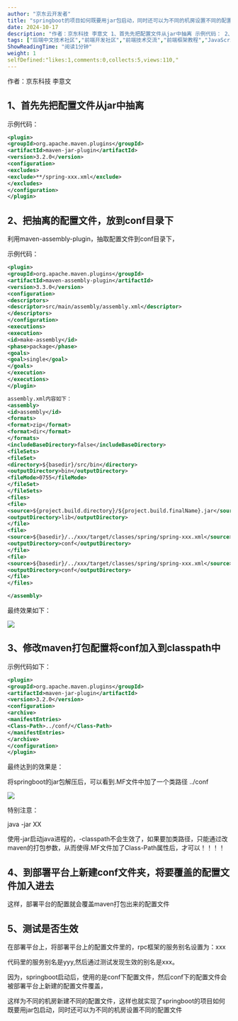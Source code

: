 ```yaml
---
author: "京东云开发者"
title: "springboot的项目如何既要用jar包启动，同时还可以为不同的机房设置不同的配置文件"
date: 2024-10-17
description: "作者：京东科技 李意文 1、首先先把配置文件从jar中抽离 示例代码： 2、把抽离的配置文件，放到conf目录下 利用maven-assembly-plugin，抽取配置文件到conf目录下， 示例代"
tags: ["后端中文技术社区","前端开发社区","前端技术交流","前端框架教程","JavaScript 学习资源","CSS 技巧与最佳实践","HTML5 最新动态","前端工程师职业发展","开源前端项目","前端技术趋势"]
ShowReadingTime: "阅读1分钟"
weight: 1
selfDefined:"likes:1,comments:0,collects:5,views:110,"
---
```

作者：京东科技 李意文

1、首先先把配置文件从jar中抽离
-----------------

示例代码：

```xml
<plugin>
<groupId>org.apache.maven.plugins</groupId>
<artifactId>maven-jar-plugin</artifactId>
<version>3.2.0</version>
<configuration>
<excludes>
<exclude>**/spring-xxx.xml</exclude>
</excludes>
</configuration>
</plugin>
```

2、把抽离的配置文件，放到conf目录下
--------------------

利用maven-assembly-plugin，抽取配置文件到conf目录下，

示例代码：

```xml
<plugin>
<groupId>org.apache.maven.plugins</groupId>
<artifactId>maven-assembly-plugin</artifactId>
<version>3.3.0</version>
<configuration>
<descriptors>
<descriptor>src/main/assembly/assembly.xml</descriptor>
</descriptors>
</configuration>
<executions>
<execution>
<id>make-assembly</id>
<phase>package</phase>
<goals>
<goal>single</goal>
</goals>
</execution>
</executions>
</plugin>
```

```xml
assembly.xml内容如下：
<assembly>
<id>assembly</id>
<formats>
<format>zip</format>
<format>dir</format>
</formats>
<includeBaseDirectory>false</includeBaseDirectory>
<fileSets>
<fileSet>
<directory>${basedir}/src/bin</directory>
<outputDirectory>bin</outputDirectory>
<fileMode>0755</fileMode>
</fileSet>
</fileSets>
<files>
<file>
<source>${project.build.directory}/${project.build.finalName}.jar</source>
<outputDirectory>lib</outputDirectory>
</file>
<file>
<source>${basedir}/../xxx/target/classes/spring/spring-xxx.xml</source>
<outputDirectory>conf</outputDirectory>
</file>
<file>
<source>${basedir}/../xxx/target/classes/spring/spring-xxx.xml</source>
<outputDirectory>conf</outputDirectory>
</file>
</files>

</assembly>
```

最终效果如下：

![](/images/jueJin/2d25e1cb809445e.png)

3、修改maven打包配置将conf加入到classpath中
-------------------------------

示例代码如下：

```xml
<plugin>
<groupId>org.apache.maven.plugins</groupId>
<artifactId>maven-jar-plugin</artifactId>
<version>3.2.0</version>
<configuration>
<archive>
<manifestEntries>
<Class-Path>../conf/</Class-Path>
</manifestEntries>
</archive>
</configuration>
</plugin>
```

最终达到的效果是：

将springboot的jar包解压后，可以看到.MF文件中加了一个类路径 ../conf

![](/images/jueJin/f3e4139a4ae5448.png)

特别注意：

java -jar XX

使用-jar启动java进程的，-classpath不会生效了，如果要加类路径，只能通过改maven的打包参数，从而使得.MF文件加了Class-Path属性后，才可以！！！！

4、到部署平台上新建conf文件夹，将要覆盖的配置文件加入进去
-------------------------------

这样，部署平台的配置就会覆盖maven打包出来的配置文件

5、测试是否生效
--------

在部署平台上，将部署平台上的配置文件里的，rpc框架的服务别名设置为：xxx

代码里的服务别名是yyy,然后通过测试发现生效的别名是xxx。

因为，springboot启动后，使用的是conf下配置文件，然后conf下的配置文件会被部署平台上新建的配置文件覆盖，

这样为不同的机房新建不同的配置文件，这样也就实现了springboot的项目如何既要用jar包启动，同时还可以为不同的机房设置不同的配置文件